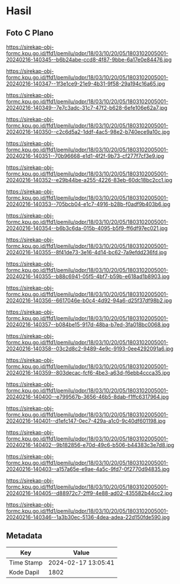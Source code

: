 # Hasil

## Foto C Plano

https://sirekap-obj-formc.kpu.go.id/ffd1/pemilu/pdpr/18/03/10/20/05/1803102005001-20240216-140345--b6b24abe-ccd8-4f87-9bbe-6a17e0e84476.jpg

https://sirekap-obj-formc.kpu.go.id/ffd1/pemilu/pdpr/18/03/10/20/05/1803102005001-20240216-140347--1f3e1ce9-21e9-4b31-9f58-29a194c16a65.jpg

https://sirekap-obj-formc.kpu.go.id/ffd1/pemilu/pdpr/18/03/10/20/05/1803102005001-20240216-140349--7e7c3adc-31c7-47f2-b628-6efe106e62a7.jpg

https://sirekap-obj-formc.kpu.go.id/ffd1/pemilu/pdpr/18/03/10/20/05/1803102005001-20240216-140350--c2c6d5a2-1ddf-4ac5-98e2-b740ece9a10c.jpg

https://sirekap-obj-formc.kpu.go.id/ffd1/pemilu/pdpr/18/03/10/20/05/1803102005001-20240216-140351--70b96668-e1d1-4f2f-9b73-cf277f7cf3e9.jpg

https://sirekap-obj-formc.kpu.go.id/ffd1/pemilu/pdpr/18/03/10/20/05/1803102005001-20240216-140352--e29b44be-a255-4226-83eb-60dc18bc2cc1.jpg

https://sirekap-obj-formc.kpu.go.id/ffd1/pemilu/pdpr/18/03/10/20/05/1803102005001-20240216-140353--705bcb04-e1c7-4916-b28b-f0adf9b403b6.jpg

https://sirekap-obj-formc.kpu.go.id/ffd1/pemilu/pdpr/18/03/10/20/05/1803102005001-20240216-140354--b6b3c6da-015b-4095-b5f9-ff6df97ec021.jpg

https://sirekap-obj-formc.kpu.go.id/ffd1/pemilu/pdpr/18/03/10/20/05/1803102005001-20240216-140355--8f41de73-3e16-4d14-bc62-7a9efdd236fd.jpg

https://sirekap-obj-formc.kpu.go.id/ffd1/pemilu/pdpr/18/03/10/20/05/1803102005001-20240216-140355--b88c6941-05f5-4bf7-b59b-e618ad1b8903.jpg

https://sirekap-obj-formc.kpu.go.id/ffd1/pemilu/pdpr/18/03/10/20/05/1803102005001-20240216-140356--6617046e-b0c4-4d92-94a6-d25f37df98b2.jpg

https://sirekap-obj-formc.kpu.go.id/ffd1/pemilu/pdpr/18/03/10/20/05/1803102005001-20240216-140357--b084be15-917d-48ba-b7ed-3fa018bc0068.jpg

https://sirekap-obj-formc.kpu.go.id/ffd1/pemilu/pdpr/18/03/10/20/05/1803102005001-20240216-140358--03c2d8c2-9489-4e9c-9193-0ee4292091a6.jpg

https://sirekap-obj-formc.kpu.go.id/ffd1/pemilu/pdpr/18/03/10/20/05/1803102005001-20240216-140359--803decac-fcf6-4be3-a63d-f6ebb4ccca35.jpg

https://sirekap-obj-formc.kpu.go.id/ffd1/pemilu/pdpr/18/03/10/20/05/1803102005001-20240216-140400--e799567b-3656-46b5-8dab-f1ffc6317964.jpg

https://sirekap-obj-formc.kpu.go.id/ffd1/pemilu/pdpr/18/03/10/20/05/1803102005001-20240216-140401--d1efc147-0ec7-429a-a1c0-9c40df601198.jpg

https://sirekap-obj-formc.kpu.go.id/ffd1/pemilu/pdpr/18/03/10/20/05/1803102005001-20240216-140402--9b182856-e70d-49c6-b506-b44383c3e7d8.jpg

https://sirekap-obj-formc.kpu.go.id/ffd1/pemilu/pdpr/18/03/10/20/05/1803102005001-20240216-140403--a157a65e-e9ae-4a5c-9fd7-0f2770d94835.jpg

https://sirekap-obj-formc.kpu.go.id/ffd1/pemilu/pdpr/18/03/10/20/05/1803102005001-20240216-140405--d88972c7-2ff9-4e88-ad02-435582b44cc2.jpg

https://sirekap-obj-formc.kpu.go.id/ffd1/pemilu/pdpr/18/03/10/20/05/1803102005001-20240216-140346--1a3b30ec-5136-4dea-adea-22d150fde590.jpg


## Metadata

| Key        | Value               |
| ---------- | ------------------- |
| Time Stamp | 2024-02-17 13:05:41 |
| Kode Dapil | 1802                |



